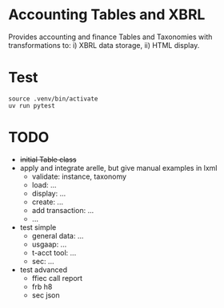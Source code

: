 # Accounting Tables and XBRL

Provides accounting and finance Tables and Taxonomies with transformations to: i) XBRL data storage, ii) HTML display.


# Test

```
source .venv/bin/activate
uv run pytest

```


# TODO

* ~~initial Table class~~
* apply and integrate arelle, but give manual examples in lxml
  - validate: instance, taxonomy
  - load: ...
  - display: ...
  - create: ...
  - add transaction: ...
  - ...
* test simple
  - general data: ...
  - usgaap: ...
  - t-acct tool: ...
  - sec: ...
* test advanced
  - ffiec call report
  - frb h8
  - sec json
